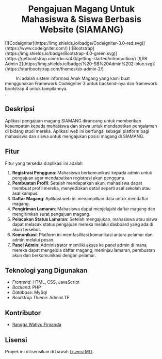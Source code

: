 <h1 align="center"> Pengajuan Magang Untuk Mahasiswa & Siswa Berbasis Website (SIAMANG)</h1>

<span align="center">
[![Codeigniter](https://img.shields.io/badge/Codeigniter-3.0-red.svg)](https://www.codeigniter.com/)
[![Bootstrap](https://img.shields.io/badge/Bootstrap-4.0-green.svg)](https://getbootstrap.com/docs/4.0/getting-started/introduction/)
[![SB Admin 2](https://img.shields.io/badge/%20-SB%20Admin%202-blue.svg)](https://startbootstrap.com/themes/sb-admin-2/)
</span>

&emsp; &emsp; Ini adalah sistem informasi Anak Magang yang kami buat menggunakan Framework Codeigniter 3 untuk backend-nya dan framework bootstrap 4 untuk tampilannya. <br />
.<br />



## Deskripsi

Aplikasi pengajuan magang SIAMANG dirancang untuk memberikan kesempatan kepada mahasiswa dan siswa untuk mendapatkan pengalaman di bidang studi mereka. Aplikasi web ini berfungsi sebagai platform bagi mahasiswa dan siswa untuk mengajukan posisi magang di SIAMANG.


## Fitur
Fitur yang tersedia diaplikasi ini adalah
1. **Registrasi Pengguna**: Mahasiswa berkomunikasi kepada admin untuk pengajuan agar mendapatkan registrasi akun pengguna.
2. **Pembuatan Profil**: Setelah mendapatkan akun, mahasiswa dapat membuat profil mereka, menyediakan detail seperti asal sekolah atau asal kampus.
3. **Daftar Magang**: Aplikasi web ini menampilkan data untuk mendaftar magang.
4. **Pengiriman Lamaran**: Mahasiswa dapat menjelajahi daftar magang dan mengirimkan surat pengajuan magang.
5. **Pelacakan Status Lamaran**: Setelah mengajukan, mahasiswa atau siswa dapat melacak status pengajuan mereka melalui dasboard yang ada di akun tersebut.
6. **Komunikasi**: Platform ini memfasilitasi komunikasi antara pelamar dan admin melalui pesan.
7. **Panel Admin**: Administrator memiliki akses ke panel admin di mana mereka dapat mengelola daftar magang, meninjau lamaran, pembuatan akun dan berkomunikasi dengan pelamar.



## Teknologi yang Digunakan

- *Frontend*: HTML, CSS, JavaScript
- *Backend*: PHP
- *Database*: MySql
- *Bootstrap Theme*: AdminLTE

## Kontributor

- [Rangga Wahyu Firnanda](https://github.com/ranggawahyuds)


## Lisensi

Proyek ini dilisensikan di bawah [Lisensi MIT](LICENSE).
